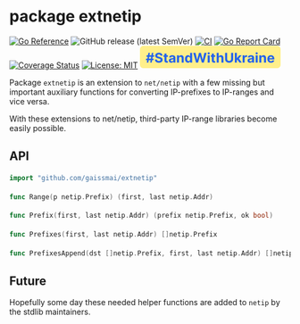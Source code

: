# package extnetip
[![Go Reference](https://pkg.go.dev/badge/github.com/gaissmai/extnetip.svg)](https://pkg.go.dev/github.com/gaissmai/extnetip#section-documentation)
![GitHub release (latest SemVer)](https://img.shields.io/github/v/release/gaissmai/extnetip)
[![CI](https://github.com/gaissmai/extnetip/actions/workflows/go.yml/badge.svg)](https://github.com/gaissmai/extnetip/actions/workflows/go.yml)
[![Go Report Card](https://goreportcard.com/badge/github.com/gaissmai/extnetip)](https://goreportcard.com/report/github.com/gaissmai/extnetip)
[![Coverage Status](https://coveralls.io/repos/github/gaissmai/extnetip/badge.svg?branch=master)](https://coveralls.io/github/gaissmai/extnetip?branch=master)
[![License: MIT](https://img.shields.io/badge/License-MIT-yellow.svg)](https://opensource.org/licenses/MIT)
[![Stand With Ukraine](https://raw.githubusercontent.com/vshymanskyy/StandWithUkraine/main/badges/StandWithUkraine.svg)](https://stand-with-ukraine.pp.ua)


Package `extnetip` is an extension to `net/netip` with
a few missing but important auxiliary functions for
converting IP-prefixes to IP-ranges and vice versa.

With these extensions to net/netip, third-party IP-range
libraries become easily possible.

## API

```go
import "github.com/gaissmai/extnetip"

func Range(p netip.Prefix) (first, last netip.Addr)

func Prefix(first, last netip.Addr) (prefix netip.Prefix, ok bool)

func Prefixes(first, last netip.Addr) []netip.Prefix

func PrefixesAppend(dst []netip.Prefix, first, last netip.Addr) []netip.Prefix
```

## Future

Hopefully some day these needed helper functions are added to `netip` by the stdlib maintainers.
